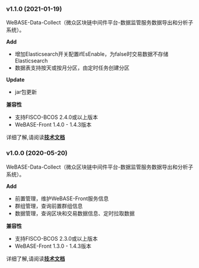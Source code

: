 ### v1.1.0 (2021-01-19)

​	WeBASE-Data-Collect（微众区块链中间件平台-数据监管服务数据导出和分析子系统）。

**Add**

- 增加Elasticsearch开关配置ifEsEnable，为false时交易数据不存储Elasticsearch
- 数据表支持按天或按月分区，由定时任务创建分区

**Update**

- jar包更新

**兼容性**

- 支持FISCO-BCOS 2.4.0或以上版本
- WeBASE-Front 1.4.0 - 1.4.3版本

详细了解,请阅读[**技术文档**](https://webasedoc.readthedocs.io/zh_CN/latest/)



### v1.0.0 (2020-05-20)

​	WeBASE-Data-Collect（微众区块链中间件平台-数据监管服务数据导出和分析子系统）。

**Add**

- 前置管理，维护WeBASE-Front服务信息
- 群组管理，查询前置群组信息
- 数据管理，查询区块和交易数据信息、定时拉取数据

**兼容性**

- 支持FISCO-BCOS 2.3.0或以上版本
- WeBASE-Front 1.3.0 - 1.4.3版本

详细了解,请阅读[**技术文档**](https://webasedoc.readthedocs.io/zh_CN/latest/)

